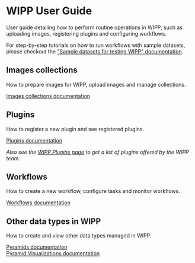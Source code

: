 # WIPP User Guide

User guide detailing how to perform routine operations in WIPP, such as uploading images, registering plugins and configuring workflows.

For step-by-step tutorials on how to run workflows with sample datasets, please checkout the ["Sample datasets for testing WIPP" documentation](../data/README.md).

## Images collections

How to prepare images for WIPP, upload images and manage collections.

[Images collections documentation](image-collections/README.md)

## Plugins

How to register a new plugin and see registered plugins.

[Plugins documentation](plugins/README.md)

*Also see the [WIPP Plugins page](../plugins/README.md) to get a list of plugins offered by the WIPP team.*

## Workflows

How to create a new workflow, configure tasks and monitor workflows.

[Workflows documentation](workflows/README.md)

## Other data types in WIPP

How to create and view other data types managed in WIPP.

[Pyramids documentation](pyramids/README.md)  
[Pyramid Visualizations documentation](pyramid-visualizations/README.md)
